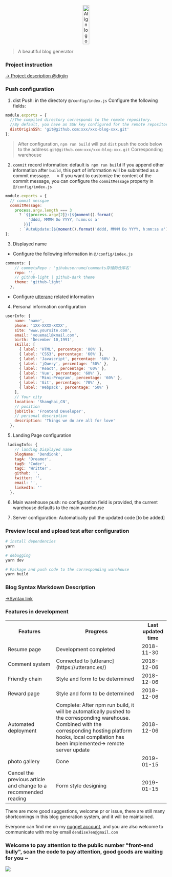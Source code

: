 <p align="center"><a href="http://www.dendoink.com" style="display: flex;
    justify-content: center;" target="_blank" rel="noopener noreferrer"><img style="width: 20%;
    height: 100%;border-radius: 3%;" src="http://ww1.sinaimg.cn/large/88b26e1cly1fz2gxpm5c0j215o0dwjrb.jpg" alt="Align logo"></a></p>

> A beautiful blog generator

### Project instruction

[-> Project description @digjin](https://juejin.im/post/5b53f9c4e51d4513ee6dcd3f)<br>

### Push configuration

1. dist Push: in the directory `@/config/index.js` Configure the following fields:

```javascript
module.exports = {
  //The compiled directory corresponds to the remote repository.
  //By default, you have an SSH key configured for the remote repository.
  distOriginSSh: 'git@github.com:xxx/xxx-blog-xxx.git'
};
```

> After configuration, `npm run build` will put `dist` push the code below to the address `git@github.com:xxx/xxx-blog-xxx.git` Corresponding warehouse

2. `commit` record information: default is` npm run build` If you append other information after `build`, this part of information will be submitted as a commit message.
    > If you want to customize the content of the commit message, you can configure the `commitMessage` property in `@/config/index.js`

```javascript
module.exports = {
  // commit messgae
  commitMessage:
    process.argv.length === 3
      ? `${process.argv[2]}:[${moment().format(
          'dddd, MMMM Do YYYY, h:mm:ss a'
        )}]`
      : `AutoUpdate:[${moment().format('dddd, MMMM Do YYYY, h:mm:ss a')}]`
};
```

3. Displayed name

- Configure the following information in `@/config/index.js`

```javascript
comments: {
    // commetsRepo : 'gihubusername/comments存储的仓库名'
    repo: '',
    // github-light | github-dark theme
    theme: 'github-light'
  },
```

- Configure [utteranc](https://utteranc.es/) related information

4. Personal information configuration

```javascript
userInfo: {
    name: 'name',
    phone: '1XX-XXXX-XXXX',
    site: 'www.yoursite.com',
    email: 'youemail@xmail.com',
    birth: 'December 10,1991',
    skills: [
      { label: 'HTML', percentage: '80%' },
      { label: 'CSS3', percentage: '60%' },
      { label: 'Javascript', percentage: '60%' },
      { label: 'jQuery', percentage: '50%' },
      { label: 'React', percentage: '60%' },
      { label: 'Vue', percentage: '60%' },
      { label: 'Mini-Program', percentage: '60%' },
      { label: 'Git', percentage: '70%' },
      { label: 'Webpack', percentage: '50%' }
    ],
    // Your city
    location: 'Shanghai,CN',
    // position
    jobTitle: 'Frontend Developer',
    // personal description
    description: 'Things we do are all for love'
  },
```

5. Landing Page configuration

```javascript
 ladingInfo: {
    // landing Displayed name
    blogName: 'Dendionk',
    tagA: 'Dreamer',
    tagB: 'Coder',
    tagC: 'Writter',
    github: '',
    twitter: '',
    email: '',
    linkedIn: ''
  },
```

6. Main warehouse push: no configuration field is provided, the current warehouse defaults to the main warehouse

7. Server configuration: Automatically pull the updated code [to be added]

### Preview local and upload test after configuration

```bash
# install dependencies
yarn

# debugging
yarn dev

# Package and push code to the corresponding warehouse
yarn build
```

### Blog Syntax Markdown Description

[->Syntax link](https://github.com/DendiSe7enGitHub/vue-blog-generater/blob/master/markdown.md)

### Features in development

<table>
  <tr>
    <th>Features</th>
    <th>Progress</th>
    <th>Last updated time</th>
  </tr>
  <tr>
    <td>Resume page</td>
    <td>Development completed </td>
    <td>2018-11-30</td>
  </tr>
  <tr>
    <td>Comment system</td>
    <td>Connected to [utteranc](https://utteranc.es/)</td>
    <td>2018-12-06</td>
  </tr>
  <tr>
    <td>Friendly chain</td>
    <td>Style and form to be determined</td>
    <td>2018-12-06</td>
  </tr>
  <tr>
    <td>Reward page</td>
    <td>Style and form to be determined</td>
    <td>2018-12-06</td>
  </tr>
  <tr>
    <td>Automated deployment</td>
    <td>Complete: After npm run build, it will be automatically pushed to the corresponding warehouse. Combined with the corresponding hosting platform hooks, local compilation has been implemented-> remote server update</td>
    <td>2018-12-06</td>
  </tr>
   <tr>
    <td>photo gallery</td>
    <td>Done</td>
    <td>2019-01-15</td>
  </tr>
  <tr>
    <td>Cancel the previous article and change to a recommended reading</td>
    <td>Form style designing</td>
    <td>2019-01-15</td>
  </tr>
</table>

There are more good suggestions, welcome pr or issue, there are still many shortcomings in this blog generation system, and it will be maintained. <br>

Everyone can find me on my [nugget account](https://juejin.im/user/585a2f52128fe10069ba1b95), and you are also welcome to communicate with me by email `dendise7en@gmail.com`


### Welcome to pay attention to the public number "front-end bully", scan the code to pay attention, good goods are waiting for you ~

![](https://user-gold-cdn.xitu.io/2019/3/20/169992ac3759e2d2?w=258&h=258&f=jpeg&s=27199)
